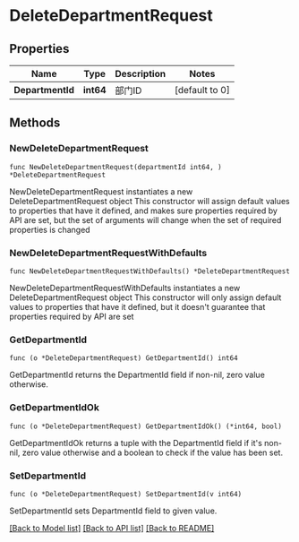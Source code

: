 # DeleteDepartmentRequest

## Properties

Name | Type | Description | Notes
------------ | ------------- | ------------- | -------------
**DepartmentId** | **int64** | 部门ID | [default to 0]

## Methods

### NewDeleteDepartmentRequest

`func NewDeleteDepartmentRequest(departmentId int64, ) *DeleteDepartmentRequest`

NewDeleteDepartmentRequest instantiates a new DeleteDepartmentRequest object
This constructor will assign default values to properties that have it defined,
and makes sure properties required by API are set, but the set of arguments
will change when the set of required properties is changed

### NewDeleteDepartmentRequestWithDefaults

`func NewDeleteDepartmentRequestWithDefaults() *DeleteDepartmentRequest`

NewDeleteDepartmentRequestWithDefaults instantiates a new DeleteDepartmentRequest object
This constructor will only assign default values to properties that have it defined,
but it doesn't guarantee that properties required by API are set

### GetDepartmentId

`func (o *DeleteDepartmentRequest) GetDepartmentId() int64`

GetDepartmentId returns the DepartmentId field if non-nil, zero value otherwise.

### GetDepartmentIdOk

`func (o *DeleteDepartmentRequest) GetDepartmentIdOk() (*int64, bool)`

GetDepartmentIdOk returns a tuple with the DepartmentId field if it's non-nil, zero value otherwise
and a boolean to check if the value has been set.

### SetDepartmentId

`func (o *DeleteDepartmentRequest) SetDepartmentId(v int64)`

SetDepartmentId sets DepartmentId field to given value.



[[Back to Model list]](../README.md#documentation-for-models) [[Back to API list]](../README.md#documentation-for-api-endpoints) [[Back to README]](../README.md)



